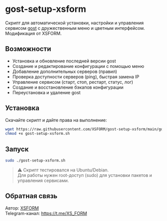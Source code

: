 # gost-setup-xsform

Скрипт для автоматической установки, настройки и управления сервисом [gost](https://github.com/ginuerzh/gost) с дружественным меню и цветным интерфейсом.  
Модификация от XSFORM.

## Возможности

- Установка и обновление последней версии gost
- Создание и редактирование конфигурации с помощью меню
- Добавление дополнительных серверов (правил)
- Проверка доступности серверов (ping), быстрая замена IP
- Управление сервисом (старт, стоп, рестарт, статус, лог)
- Создание и восстановление бэкапов конфигурации
- Переустановка и удаление gost

## Установка

Скачайте скрипт и дайте права на выполнение:

```bash
wget https://raw.githubusercontent.com/XSFORM/gost-setup-xsform/main/gost-setup-xsform.sh
chmod +x gost-setup-xsform.sh
```

## Запуск

```bash
sudo ./gost-setup-xsform.sh
```

> ⚠️ Скрипт тестировался на Ubuntu/Debian.  
> Для работы нужен root-доступ (sudo) для установки пакетов и управления сервисами.

## Обратная связь

Автор: [XSFORM](https://t.me/XS_FORM)  
Telegram-канал: https://t.me/XS_FORM